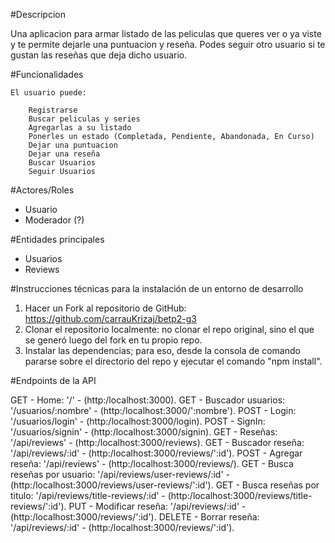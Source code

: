 #Descripcion

Una aplicacion para armar listado de las peliculas que queres ver o ya viste y te permite dejarle una puntuacion y reseña. Podes seguir otro usuario si te gustan las reseñas
que deja dicho usuario.

#Funcionalidades

    El usuario puede:

        Registrarse
        Buscar peliculas y series
        Agregarlas a su listado
        Ponerles un estado (Completada, Pendiente, Abandonada, En Curso)
        Dejar una puntuacion
        Dejar una reseña
        Buscar Usuarios
        Seguir Usuarios

#Actores/Roles

- Usuario
- Moderador (?)

#Entidades principales

- Usuarios
- Reviews

#Instrucciones técnicas para la instalación de un entorno de desarrollo

1. Hacer un Fork al repositorio de GitHub: https://github.com/carrauKrizaj/betp2-g3
2. Clonar el repositorio localmente: no clonar el repo original, sino el que se generó luego del fork en tu propio repo.
3. Instalar las dependencias; para eso, desde la consola de comando pararse sobre el directorio del repo y ejecutar el comando "npm install".

#Endpoints de la API

GET - Home: '/' - (http:/localhost:3000).
GET - Buscador usuarios: '/usuarios/:nombre' - (http:/localhost:3000/':nombre').
POST - Login: '/usuarios/login' - (http:/localhost:3000/login).
POST - SignIn: '/usuarios/signin' - (http:/localhost:3000/signin).
GET - Reseñas: '/api/reviews' - (http:/localhost:3000/reviews).
GET - Buscador reseña: '/api/reviews/:id' - (http:/localhost:3000/reviews/':id').
POST - Agregar reseña: '/api/reviews' - (http:/localhost:3000/reviews/).
GET - Busca reseñas por usuario: '/api/reviews/user-reviews/:id' - (http:/localhost:3000/reviews/user-reviews/':id').
GET - Busca reseñas por titulo: '/api/reviews/title-reviews/:id' - (http:/localhost:3000/reviews/title-reviews/':id').
PUT - Modificar reseña: '/api/reviews/:id' - (http:/localhost:3000/reviews/':id').
DELETE - Borrar reseña: '/api/reviews/:id' - (http:/localhost:3000/reviews/':id').
